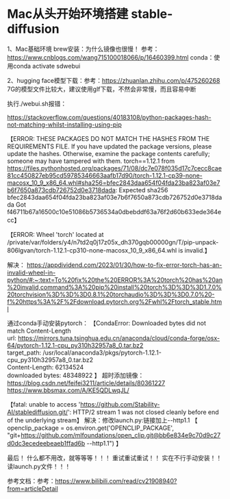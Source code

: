# Mac从头开始环境搭建 stable-diffusion 
1、Mac基础环境
brew安装：为什么镜像也很慢！ 参考：https://www.cnblogs.com/wang715100018066/p/16460399.html
conda：使用conda activate sdwebui

2、hugging face模型下载：参考：https://zhuanlan.zhihu.com/p/475260268
7G的模型文件比较大，建议使用glf下载，不然会非常慢，而且容易中断


执行./webui.sh报错：

https://stackoverflow.com/questions/40183108/python-packages-hash-not-matching-whilst-installing-using-pip

【ERROR: THESE PACKAGES DO NOT MATCH THE HASHES FROM THE REQUIREMENTS FILE. If you have updated the package versions, please update the hashes. Otherwise, examine the package contents carefully; someone may have tampered with them.
    torch==1.12.1 from https://files.pythonhosted.org/packages/71/08/dc7e078f035d17c7cecc8cae81cc450827eb95cd59785346663aafb17d90/torch-1.12.1-cp39-none-macosx_10_9_x86_64.whl#sha256=bfec2843daa654f04fda23ba823af03e7b6f7650a873cdb726752d0e3718dada:
        Expected sha256 bfec2843daa654f04fda23ba823af03e7b6f7650a873cdb726752d0e3718dada
             Got        f46711b67a16500c10e51086b5736534a0dbebddf63a76f2d60b633ede364ecc】
             
             
             
 【ERROR: Wheel 'torch' located at /private/var/folders/y4/n7td2q0j17z05x_dh370gqb00000gn/T/pip-unpack-806lgvan/torch-1.12.1-cp310-none-macosx_10_9_x86_64.whl is invalid.】
 
解决： https://appdividend.com/2023/01/30/how-to-fix-error-torch-has-an-invalid-wheel-in-python/#:~:text=To%20fix%20the%20ERROR%3A%20torch%20has%20an%20invalid,command%3A%20pip%20install%20torch%3D%3D%3D1.7.0%20torchvision%3D%3D%3D0.8.1%20torchaudio%3D%3D%3D0.7.0%20-f%20https%3A%2F%2Fdownload.pytorch.org%2Fwhl%2Ftorch_stable.html

通过conda手动安装pytorch：
【CondaError: Downloaded bytes did not match Content-Length                       
  url: https://mirrors.tuna.tsinghua.edu.cn/anaconda/cloud/conda-forge/osx-64/pytorch-1.12.1-cpu_py310h32957a8_0.tar.bz2                                        
  target_path: /usr/local/anaconda3/pkgs/pytorch-1.12.1-cpu_py310h32957a8_0.tar.bz2                                                                             
  Content-Length: 62134524                                                      
  downloaded bytes: 48348922  】
超时添加镜像：
https://blog.csdn.net/feifei3211/article/details/80361227
https://www.bbsmax.com/A/KE5QDLwqJL/

【fatal: unable to access 'https://github.com/Stability-AI/stablediffusion.git/': HTTP/2 stream 1 was not closed cleanly before end of the underlying stream】
解决：修改launch.py:链接加上--http1.1
【    openclip_package = os.environ.get('OPENCLIP_PACKAGE', "git+https://github.com/mlfoundations/open_clip.git@bb6e834e9c70d9c27d0dc3ecedeebeaeb1ffad6b --http1.1")
】


最后！ 什么都不用改，就等等等！！！ 重试重试重试！！ 实在不行手动安装！！ 读launch.py文件！！！

参考文档：参考：https://www.bilibili.com/read/cv21908940?from=articleDetail
